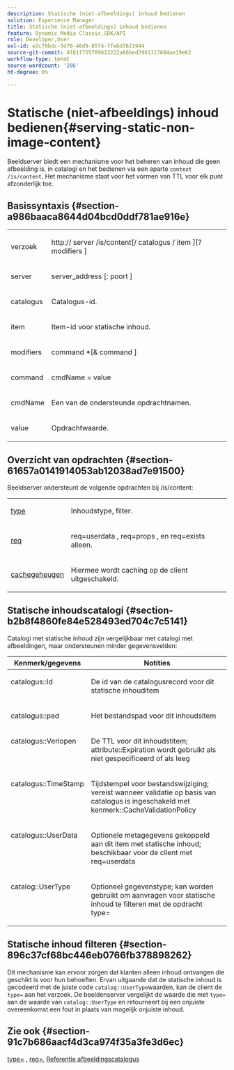 ```yaml
---
description: Statische (niet-afbeeldings) inhoud bedienen
solution: Experience Manager
title: Statische (niet-afbeeldings) inhoud bedienen
feature: Dynamic Media Classic,SDK/API
role: Developer,User
exl-id: e2c79bdc-5d70-46d9-85f4-ffebd7621944
source-git-commit: 4f81f755789613222a66bed2961117604ae19e62
workflow-type: tm+mt
source-wordcount: '286'
ht-degree: 0%

---
```


# Statische (niet-afbeeldings) inhoud bedienen{#serving-static-non-image-content}

Beeldserver biedt een mechanisme voor het beheren van inhoud die geen afbeelding is, in catalogi en het bedienen via een aparte `context /is/content`. Het mechanisme staat voor het vormen van TTL voor elk punt afzonderlijk toe.

## Basissyntaxis {#section-a986baaca8644d04bcd0ddf781ae916e}

<table id="simpletable_4A6249F0C40747339524323EB0831CE4"> 
 <tr class="strow"> 
  <td class="stentry"> <p> <span class="codeph"> <span class="varname"> verzoek </span> </span> </p> </td> 
  <td class="stentry"> <p> <span class="codeph"> http:// <span class="varname"> server </span>/is/content[/ <span class="varname"> catalogus </span>/ <span class="varname"> item </span>][? <span class="varname"> modifiers </span>] </span> </p> </td> 
 </tr> 
 <tr class="strow"> 
  <td class="stentry"> <p> <span class="codeph"> <span class="varname"> server </span> </span> </p> </td> 
  <td class="stentry"> <p> <span class="codeph"> <span class="varname"> server_address </span>[: <span class="varname"> poort </span>] </span> </p> </td> 
 </tr> 
 <tr class="strow"> 
  <td class="stentry"> <p> <span class="codeph"> <span class="varname"> catalogus </span> </span> </p> </td> 
  <td class="stentry"> <p>Catalogus-id. </p> </td> 
 </tr> 
 <tr class="strow"> 
  <td class="stentry"> <p> <span class="codeph"> <span class="varname"> item </span> </span> </p> </td> 
  <td class="stentry"> <p>Item-id voor statische inhoud. </p> </td> 
 </tr> 
 <tr class="strow"> 
  <td class="stentry"> <p> <span class="codeph"> <span class="varname"> modifiers </span> </span> </p> </td> 
  <td class="stentry"> <p> <span class="codeph"> <span class="varname"> command </span>*[&amp; <span class="varname"> command </span>] </span> </p> </td> 
 </tr> 
 <tr class="strow"> 
  <td class="stentry"> <p> <span class="codeph"> <span class="varname"> command </span> </span> </p> </td> 
  <td class="stentry"> <p> <span class="codeph"> <span class="varname"> cmdName </span>= <span class="varname"> value </span> </span> </p> </td> 
 </tr> 
 <tr class="strow"> 
  <td class="stentry"> <p> <span class="codeph"> <span class="varname"> cmdName </span> </span> </p> </td> 
  <td class="stentry"> <p>Een van de ondersteunde opdrachtnamen. </p> </td> 
 </tr> 
 <tr class="strow"> 
  <td class="stentry"> <p> <span class="codeph"> <span class="varname"> value </span> </span> </p> </td> 
  <td class="stentry"> <p>Opdrachtwaarde. </p> </td> 
 </tr> 
</table>

## Overzicht van opdrachten {#section-61657a0141914053ab12038ad7e91500}

Beeldserver ondersteunt de volgende opdrachten bij /is/content:

<table id="simpletable_1D96BA1AB5394B3C9B91D46617AFC0FA"> 
 <tr class="strow"> 
  <td class="stentry"> <a href="../../../../../is-api/http-ref/image-serving-api-ref/c-http-protocol-reference/c-command-reference/r-type.md#reference-89094fd1c50c444eb082cd266769cccb" type="reference" format="dita" scope="local"> type </a> </td> 
  <td class="stentry"> <p>Inhoudstype, filter. </p> </td> 
 </tr> 
 <tr class="strow"> 
  <td class="stentry"> <a href="../../../../../is-api/http-ref/image-serving-api-ref/c-http-protocol-reference/c-command-reference/r-req/r-req.md#reference-907cdb4a97034db7ad94695f25552e76" type="reference" format="dita" scope="local"> req </a> </td> 
  <td class="stentry"> <p> <span class="codeph"> req=userdata </span>, <span class="codeph"> req=props </span>, en <span class="codeph"> req=exists </span> alleen. </p> </td> 
 </tr> 
 <tr class="strow"> 
  <td class="stentry"> <a href="../../../../../is-api/http-ref/image-serving-api-ref/c-http-protocol-reference/c-command-reference/r-is-http-cache.md#reference-168189bee4ce4d1189d427891f22be2e" type="reference" format="dita" scope="local"> cachegeheugen </a> </td> 
  <td class="stentry"> <p>Hiermee wordt caching op de client uitgeschakeld. </p> </td> 
 </tr> 
</table>

## Statische inhoudscatalogi {#section-b2b8f4860fe84e528493ed704c7c5141}

Catalogi met statische inhoud zijn vergelijkbaar met catalogi met afbeeldingen, maar ondersteunen minder gegevensvelden:

<table id="table_3B111EC3AA1044FB9B659FD54BADDC39"> 
 <thead> 
  <tr> 
   <th class="entry"> <b> Kenmerk/gegevens</b> </th> 
   <th class="entry"> <b> Notities</b> </th> 
  </tr> 
 </thead>
 <tbody> 
  <tr valign="top"> 
   <td> <p> <span class="codeph"> catalogus::Id </span> </p> </td> 
   <td> <p> De id van de catalogusrecord voor dit statische inhouditem </p> </td> 
  </tr> 
  <tr valign="top"> 
   <td> <p> <span class="codeph"> catalogus::pad </span> </p> </td> 
   <td> <p> Het bestandspad voor dit inhoudsitem </p> </td> 
  </tr> 
  <tr valign="top"> 
   <td> <p> <span class="codeph"> catalogus::Verlopen </span> </p> </td> 
   <td> <p> De TTL voor dit inhoudstitem; attribute::Expiration wordt gebruikt als niet gespecificeerd of als leeg </p> </td> 
  </tr> 
  <tr valign="top"> 
   <td> <p> <span class="codeph"> catalogus::TimeStamp </span> </p> </td> 
   <td> <p> Tijdstempel voor bestandswijziging; vereist wanneer validatie op basis van catalogus is ingeschakeld met kenmerk::CacheValidationPolicy </p> </td> 
  </tr> 
  <tr valign="top"> 
   <td> <p> <span class="codeph"> catalogus::UserData </span> </p> </td> 
   <td> <p> Optionele metagegevens gekoppeld aan dit item met statische inhoud; beschikbaar voor de client met req=userdata </p> </td> 
  </tr> 
  <tr valign="top"> 
   <td> <p> <span class="codeph"> catalog::UserType </span> </p> </td> 
   <td> <p> Optioneel gegevenstype; kan worden gebruikt om aanvragen voor statische inhoud te filteren met de opdracht type= </p> </td> 
  </tr> 
 </tbody> 
</table>

## Statische inhoud filteren {#section-896c37cf68bc446eb0766fb378898262}

Dit mechanisme kan ervoor zorgen dat klanten alleen inhoud ontvangen die geschikt is voor hun behoeften. Ervan uitgaande dat de statische inhoud is gecodeerd met de juiste code `catalog::UserType`waarden, kan de client de `type=` aan het verzoek. De beeldenserver vergelijkt de waarde die met `type=` aan de waarde van `catalog::UserType` en retourneert bij een onjuiste overeenkomst een fout in plaats van mogelijk onjuiste inhoud.

## Zie ook {#section-91c7b686aacf4d3ca974f35a3fe3d6ec}

[type=](../../../../../is-api/http-ref/image-serving-api-ref/c-http-protocol-reference/c-command-reference/r-type.md#reference-89094fd1c50c444eb082cd266769cccb) , [req=](../../../../../is-api/http-ref/image-serving-api-ref/c-http-protocol-reference/c-command-reference/r-req/r-req.md#reference-907cdb4a97034db7ad94695f25552e76), [Referentie afbeeldingscatalogus](../../../../../is-api/image-catalog/image-serving-api-ref/c-image-catalog-reference/c-overview/c-overview.md#concept-9ce2b6a133de45f783e95cabc5810ac3)
